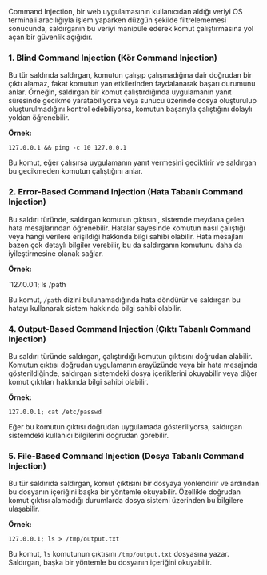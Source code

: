 Command Injection, bir web uygulamasının kullanıcıdan aldığı veriyi OS terminali aracılığıyla işlem yaparken düzgün şekilde filtrelememesi sonucunda, saldırganın bu veriyi manipüle ederek komut çalıştırmasına yol açan bir güvenlik açığıdır.

### 1. **Blind Command Injection (Kör Command Injection)**

Bu tür saldırıda saldırgan, komutun çalışıp çalışmadığına dair doğrudan bir çıktı alamaz, fakat komutun yan etkilerinden faydalanarak başarı durumunu anlar. Örneğin, saldırgan bir komut çalıştırdığında uygulamanın yanıt süresinde gecikme yaratabiliyorsa veya sunucu üzerinde dosya oluşturulup oluşturulmadığını kontrol edebiliyorsa, komutun başarıyla çalıştığını dolaylı yoldan öğrenebilir.

**Örnek:**

`127.0.0.1 && ping -c 10 127.0.0.1`

Bu komut, eğer çalışırsa uygulamanın yanıt vermesini geciktirir ve saldırgan bu gecikmeden komutun çalıştığını anlar.

### 2. **Error-Based Command Injection (Hata Tabanlı Command Injection)**

Bu saldırı türünde, saldırgan komutun çıktısını, sistemde meydana gelen hata mesajlarından öğrenebilir. Hatalar sayesinde komutun nasıl çalıştığı veya hangi verilere erişildiği hakkında bilgi sahibi olabilir. Hata mesajları bazen çok detaylı bilgiler verebilir, bu da saldırganın komutunu daha da iyileştirmesine olanak sağlar.

**Örnek:**


`127.0.0.1; ls /path

Bu komut, `/path` dizini bulunamadığında hata döndürür ve saldırgan bu hatayı kullanarak sistem hakkında bilgi sahibi olabilir.


### 4. **Output-Based Command Injection (Çıktı Tabanlı Command Injection)**

Bu saldırı türünde saldırgan, çalıştırdığı komutun çıktısını doğrudan alabilir. Komutun çıktısı doğrudan uygulamanın arayüzünde veya bir hata mesajında gösterildiğinde, saldırgan sistemdeki dosya içeriklerini okuyabilir veya diğer komut çıktıları hakkında bilgi sahibi olabilir.

**Örnek:**

`127.0.0.1; cat /etc/passwd`

Eğer bu komutun çıktısı doğrudan uygulamada gösteriliyorsa, saldırgan sistemdeki kullanıcı bilgilerini doğrudan görebilir.

### 5. **File-Based Command Injection (Dosya Tabanlı Command Injection)**

Bu tür saldırıda saldırgan, komut çıktısını bir dosyaya yönlendirir ve ardından bu dosyanın içeriğini başka bir yöntemle okuyabilir. Özellikle doğrudan komut çıktısı alamadığı durumlarda dosya sistemi üzerinden bu bilgilere ulaşabilir.

**Örnek:**

`127.0.0.1; ls > /tmp/output.txt`

Bu komut, `ls` komutunun çıktısını `/tmp/output.txt` dosyasına yazar. Saldırgan, başka bir yöntemle bu dosyanın içeriğini okuyabilir.